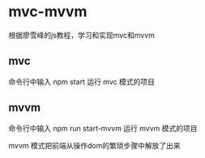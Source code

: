 # mvc-mvvm

根据廖雪峰的js教程，学习和实现mvc和mvvm

## mvc

命令行中输入 npm start 运行 mvc 模式的项目

## mvvm

命令行中输入 npm run start-mvvm 运行 mvvm 模式的项目

mvvm 模式把前端从操作dom的繁琐步骤中解放了出来